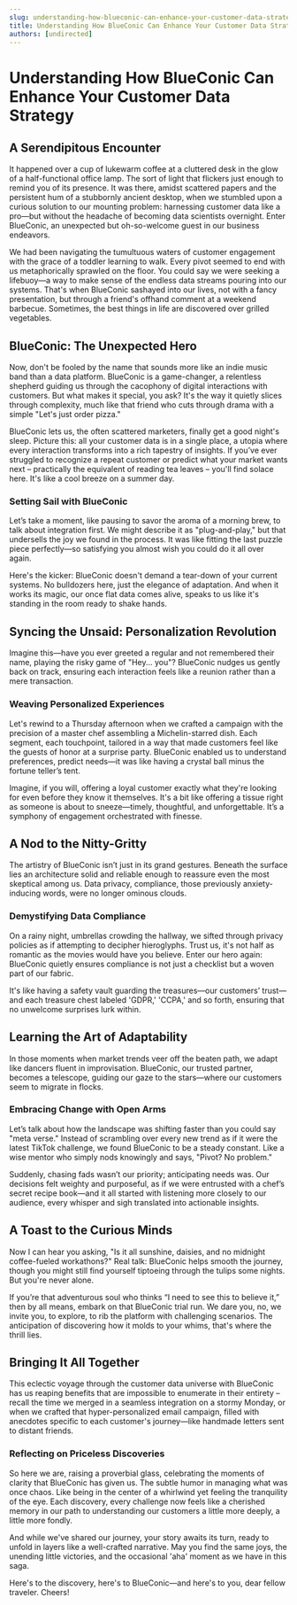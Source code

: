 ```yaml
---
slug: understanding-how-blueconic-can-enhance-your-customer-data-strategy
title: Understanding How BlueConic Can Enhance Your Customer Data Strategy
authors: [undirected]
---
```



# Understanding How BlueConic Can Enhance Your Customer Data Strategy

## A Serendipitous Encounter

It happened over a cup of lukewarm coffee at a cluttered desk in the glow of a half-functional office lamp. The sort of light that flickers just enough to remind you of its presence. It was there, amidst scattered papers and the persistent hum of a stubbornly ancient desktop, when we stumbled upon a curious solution to our mounting problem: harnessing customer data like a pro—but without the headache of becoming data scientists overnight. Enter BlueConic, an unexpected but oh-so-welcome guest in our business endeavors.

We had been navigating the tumultuous waters of customer engagement with the grace of a toddler learning to walk. Every pivot seemed to end with us metaphorically sprawled on the floor. You could say we were seeking a lifebuoy—a way to make sense of the endless data streams pouring into our systems. That's when BlueConic sashayed into our lives, not with a fancy presentation, but through a friend's offhand comment at a weekend barbecue. Sometimes, the best things in life are discovered over grilled vegetables.

## BlueConic: The Unexpected Hero

Now, don't be fooled by the name that sounds more like an indie music band than a data platform. BlueConic is a game-changer, a relentless shepherd guiding us through the cacophony of digital interactions with customers. But what makes it special, you ask? It's the way it quietly slices through complexity, much like that friend who cuts through drama with a simple "Let's just order pizza."

BlueConic lets us, the often scattered marketers, finally get a good night's sleep. Picture this: all your customer data is in a single place, a utopia where every interaction transforms into a rich tapestry of insights. If you’ve ever struggled to recognize a repeat customer or predict what your market wants next – practically the equivalent of reading tea leaves – you'll find solace here. It's like a cool breeze on a summer day.

### Setting Sail with BlueConic

Let’s take a moment, like pausing to savor the aroma of a morning brew, to talk about integration first. We might describe it as "plug-and-play," but that undersells the joy we found in the process. It was like fitting the last puzzle piece perfectly—so satisfying you almost wish you could do it all over again. 

Here's the kicker: BlueConic doesn't demand a tear-down of your current systems. No bulldozers here, just the elegance of adaptation. And when it works its magic, our once flat data comes alive, speaks to us like it's standing in the room ready to shake hands.

## Syncing the Unsaid: Personalization Revolution

Imagine this—have you ever greeted a regular and not remembered their name, playing the risky game of "Hey... you"? BlueConic nudges us gently back on track, ensuring each interaction feels like a reunion rather than a mere transaction.

### Weaving Personalized Experiences

Let's rewind to a Thursday afternoon when we crafted a campaign with the precision of a master chef assembling a Michelin-starred dish. Each segment, each touchpoint, tailored in a way that made customers feel like the guests of honor at a surprise party. BlueConic enabled us to understand preferences, predict needs—it was like having a crystal ball minus the fortune teller’s tent.

Imagine, if you will, offering a loyal customer exactly what they're looking for even before they know it themselves. It's a bit like offering a tissue right as someone is about to sneeze—timely, thoughtful, and unforgettable. It’s a symphony of engagement orchestrated with finesse.

## A Nod to the Nitty-Gritty

The artistry of BlueConic isn’t just in its grand gestures. Beneath the surface lies an architecture solid and reliable enough to reassure even the most skeptical among us. Data privacy, compliance, those previously anxiety-inducing words, were no longer ominous clouds.

### Demystifying Data Compliance

On a rainy night, umbrellas crowding the hallway, we sifted through privacy policies as if attempting to decipher hieroglyphs. Trust us, it's not half as romantic as the movies would have you believe. Enter our hero again: BlueConic quietly ensures compliance is not just a checklist but a woven part of our fabric.

It's like having a safety vault guarding the treasures—our customers’ trust—and each treasure chest labeled 'GDPR,' 'CCPA,' and so forth, ensuring that no unwelcome surprises lurk within.

## Learning the Art of Adaptability

In those moments when market trends veer off the beaten path, we adapt like dancers fluent in improvisation. BlueConic, our trusted partner, becomes a telescope, guiding our gaze to the stars—where our customers seem to migrate in flocks.

### Embracing Change with Open Arms

Let’s talk about how the landscape was shifting faster than you could say "meta verse." Instead of scrambling over every new trend as if it were the latest TikTok challenge, we found BlueConic to be a steady constant. Like a wise mentor who simply nods knowingly and says, "Pivot? No problem."

Suddenly, chasing fads wasn’t our priority; anticipating needs was. Our decisions felt weighty and purposeful, as if we were entrusted with a chef’s secret recipe book—and it all started with listening more closely to our audience, every whisper and sigh translated into actionable insights.

## A Toast to the Curious Minds

Now I can hear you asking, "Is it all sunshine, daisies, and no midnight coffee-fueled workathons?" Real talk: BlueConic helps smooth the journey, though you might still find yourself tiptoeing through the tulips some nights. But you're never alone.

If you’re that adventurous soul who thinks “I need to see this to believe it,” then by all means, embark on that BlueConic trial run. We dare you, no, we invite you, to explore, to rib the platform with challenging scenarios. The anticipation of discovering how it molds to your whims, that's where the thrill lies.

## Bringing It All Together

This eclectic voyage through the customer data universe with BlueConic has us reaping benefits that are impossible to enumerate in their entirety – recall the time we merged in a seamless integration on a stormy Monday, or when we crafted that hyper-personalized email campaign, filled with anecdotes specific to each customer's journey—like handmade letters sent to distant friends.

### Reflecting on Priceless Discoveries

So here we are, raising a proverbial glass, celebrating the moments of clarity that BlueConic has given us. The subtle humor in managing what was once chaos. Like being in the center of a whirlwind yet feeling the tranquility of the eye. Each discovery, every challenge now feels like a cherished memory in our path to understanding our customers a little more deeply, a little more fondly.

And while we've shared our journey, your story awaits its turn, ready to unfold in layers like a well-crafted narrative. May you find the same joys, the unending little victories, and the occasional 'aha' moment as we have in this saga.

Here's to the discovery, here's to BlueConic—and here's to you, dear fellow traveler. Cheers!